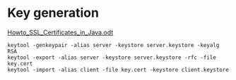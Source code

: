 # Key generation

[Howto_SSL_Certificates_in_Java.odt](https://gitlab.fhnw.ch/bradley.richards/java-projects/blob/master/src/chatroom/Howto_SSL_Certificates_in_Java.odt)

```shell
keytool -genkeypair -alias server -keystore server.keystore -keyalg RSA
keytool -export -alias server -keystore server.keystore -rfc -file key.cert
keytool -import -alias client -file key.cert -keystore client.keystore
```
